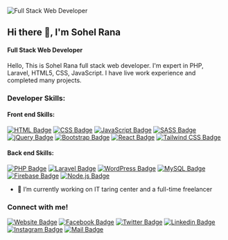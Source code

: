 ![Full Stack Web Developer](https://scontent-mrs2-1.xx.fbcdn.net/v/t39.30808-6/s960x960/254695620_598879428203941_5126849656642989994_n.jpg?_nc_cat=100&ccb=1-5&_nc_sid=e3f864&_nc_ohc=eT_b1KpuJJgAX-zWpDS&_nc_ht=scontent-mrs2-1.xx&oh=0faf16bfaa917e9fff9346007ae59395&oe=619ED6CA)

## Hi there 👋, I'm Sohel Rana
#### Full Stack Web Developer

Hello, This is Sohel Rana full stack web developer. I'm expert in PHP, Laravel, HTML5, CSS, JavaScript. I have live work experience and completed many projects.

### Developer Skills: 


#### Front end Skills: 
[![HTML Badge](https://img.shields.io/badge/HTML5-E34F26?style=for-the-badge&logo=html5&logoColor=white)](#)
[![CSS Badge](https://img.shields.io/badge/CSS3-1572B6?style=for-the-badge&logo=css3&logoColor=white)](#)
[![JavaScript Badge](https://img.shields.io/badge/JavaScript-323330?style=for-the-badge&logo=javascript&logoColor=F7DF1E)](#)
[![SASS Badge](https://img.shields.io/badge/Sass-CC6699?style=for-the-badge&logo=sass&logoColor=white)](#)
[![jQuery Badge](https://img.shields.io/badge/jQuery-0769AD?style=for-the-badge&logo=jquery&logoColor=white)](#)
[![Bootstrap Badge](https://img.shields.io/badge/Bootstrap-563D7C?style=for-the-badge&logo=bootstrap&logoColor=white)](#)
[![React Badge](https://img.shields.io/badge/React-20232A?style=for-the-badge&logo=react&logoColor=61DAFB)](#)
[![Tailwind CSS Badge](https://img.shields.io/badge/Tailwind_CSS-38B2AC?style=for-the-badge&logo=tailwind-css&logoColor=white)](#)

#### Back end Skills: 
[![PHP Badge](https://img.shields.io/badge/PHP-777BB4?style=for-the-badge&logo=php&logoColor=white)](#)
[![Laravel Badge](https://img.shields.io/badge/Laravel-FF2D20?style=for-the-badge&logo=laravel&logoColor=white)](#)
[![WordPress Badge](https://img.shields.io/badge/Wordpress-21759B?style=for-the-badge&logo=wordpress&logoColor=white)](#)
[![MySQL Badge](https://img.shields.io/badge/MySQL-005C84?style=for-the-badge&logo=mysql&logoColor=white)](#)
[![Firebase Badge](https://img.shields.io/badge/firebase-ffca28?style=for-the-badge&logo=firebase&logoColor=white)](#)
[![Node.js Badge](https://img.shields.io/badge/Node.js-339933?style=for-the-badge&logo=nodedotjs&logoColor=white)](#)

- 🔭 I’m currently working on IT taring center and a full-time freelancer  

### Connect with me!
[![Website Badge](https://img.shields.io/badge/website-31A242?style=for-the-badge&logo=Website&logoColor=white)](https://sr.kaziitzone.com/) [![Facebook Badge](https://img.shields.io/badge/Facebook-1877F2?style=for-the-badge&logo=facebook&logoColor=white)](https://www.facebook.com/devsohelrana) [![Twitter Badge](https://img.shields.io/badge/Twitter-1DA1F2?style=for-the-badge&logo=twitter&logoColor=white)](https://twitter.com/devsohelrana) [![Linkedin Badge](https://img.shields.io/badge/LinkedIn-0077B5?style=for-the-badge&logo=linkedin&logoColor=white)](https://www.linkedin.com/in/dev-sohel-rana) [![Instagram Badge](https://img.shields.io/badge/Instagram-E4405F?style=for-the-badge&logo=instagram&logoColor=white)](https://www.instagram.com/devsohelrana) [![Mail Badge](https://img.shields.io/badge/Gmail-D14836?style=for-the-badge&logo=gmail&logoColor=white)](mailto:dev.sohelrana@gmail.com)

